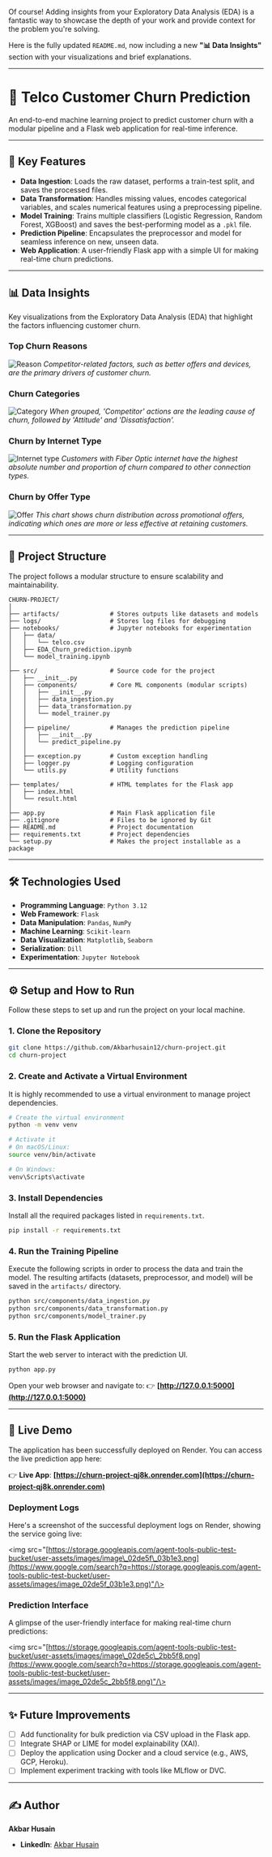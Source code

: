 Of course\! Adding insights from your Exploratory Data Analysis (EDA) is a fantastic way to showcase the depth of your work and provide context for the problem you're solving.

Here is the fully updated `README.md`, now including a new **"📊 Data Insights"** section with your visualizations and brief explanations.

-----

# 📌 Telco Customer Churn Prediction

An end-to-end machine learning project to predict customer churn with a modular pipeline and a Flask web application for real-time inference.

-----

## 🚀 Key Features

  - **Data Ingestion**: Loads the raw dataset, performs a train-test split, and saves the processed files.
  - **Data Transformation**: Handles missing values, encodes categorical variables, and scales numerical features using a preprocessing pipeline.
  - **Model Training**: Trains multiple classifiers (Logistic Regression, Random Forest, XGBoost) and saves the best-performing model as a `.pkl` file.
  - **Prediction Pipeline**: Encapsulates the preprocessor and model for seamless inference on new, unseen data.
  - **Web Application**: A user-friendly Flask app with a simple UI for making real-time churn predictions.

-----


## 📊 Data Insights


Key visualizations from the Exploratory Data Analysis (EDA) that highlight the factors influencing customer churn.

### Top Churn Reasons
![Reason](images/Reason.png)
*Competitor-related factors, such as better offers and devices, are the primary drivers of customer churn.*

### Churn Categories
![Category](images/Category.png)
*When grouped, 'Competitor' actions are the leading cause of churn, followed by 'Attitude' and 'Dissatisfaction'.*

### Churn by Internet Type
![Internet type](<images/Internet type.png>)
*Customers with Fiber Optic internet have the highest absolute number and proportion of churn compared to other connection types.*

### Churn by Offer Type
![Offer](images/Offer.png)
*This chart shows churn distribution across promotional offers, indicating which ones are more or less effective at retaining customers.*

-----

## 📂 Project Structure

The project follows a modular structure to ensure scalability and maintainability.

```
CHURN-PROJECT/
│
├── artifacts/              # Stores outputs like datasets and models
├── logs/                   # Stores log files for debugging
├── notebooks/              # Jupyter notebooks for experimentation
│   ├── data/
│   │   └── telco.csv
│   ├── EDA_Churn_prediction.ipynb
│   └── model_training.ipynb
│
├── src/                    # Source code for the project
│   ├── __init__.py
│   ├── components/         # Core ML components (modular scripts)
│   │   ├── __init__.py
│   │   ├── data_ingestion.py
│   │   ├── data_transformation.py
│   │   └── model_trainer.py
│   │
│   ├── pipeline/           # Manages the prediction pipeline
│   │   ├── __init__.py
│   │   └── predict_pipeline.py
│   │
│   ├── exception.py        # Custom exception handling
│   ├── logger.py           # Logging configuration
│   └── utils.py            # Utility functions
│
├── templates/              # HTML templates for the Flask app
│   ├── index.html
│   └── result.html
│
├── app.py                  # Main Flask application file
├── .gitignore              # Files to be ignored by Git
├── README.md               # Project documentation
├── requirements.txt        # Project dependencies
└── setup.py                # Makes the project installable as a package
```

-----

## 🛠️ Technologies Used

  - **Programming Language**: `Python 3.12`
  - **Web Framework**: `Flask`
  - **Data Manipulation**: `Pandas`, `NumPy`
  - **Machine Learning**: `Scikit-learn`
  - **Data Visualization**: `Matplotlib`, `Seaborn`
  - **Serialization**: `Dill`
  - **Experimentation**: `Jupyter Notebook`

-----

## ⚙️ Setup and How to Run

Follow these steps to set up and run the project on your local machine.

### 1\. Clone the Repository

```bash
git clone https://github.com/Akbarhusain12/churn-project.git
cd churn-project
```

### 2\. Create and Activate a Virtual Environment

It is highly recommended to use a virtual environment to manage project dependencies.

```bash
# Create the virtual environment
python -m venv venv

# Activate it
# On macOS/Linux:
source venv/bin/activate

# On Windows:
venv\Scripts\activate
```

### 3\. Install Dependencies

Install all the required packages listed in `requirements.txt`.

```bash
pip install -r requirements.txt
```

### 4\. Run the Training Pipeline

Execute the following scripts in order to process the data and train the model. The resulting artifacts (datasets, preprocessor, and model) will be saved in the `artifacts/` directory.

```bash
python src/components/data_ingestion.py
python src/components/data_transformation.py
python src/components/model_trainer.py
```

### 5\. Run the Flask Application

Start the web server to interact with the prediction UI.

```bash
python app.py
```

Open your web browser and navigate to: 👉 **[http://127.0.0.1:5000](http://127.0.0.1:5000)**

-----

## 🚀 Live Demo

The application has been successfully deployed on Render. You can access the live prediction app here:

👉 **Live App**: **[https://churn-project-qj8k.onrender.com](https://churn-project-qj8k.onrender.com)**

### Deployment Logs

Here's a screenshot of the successful deployment logs on Render, showing the service going live:

\<img src="[https://storage.googleapis.com/agent-tools-public-test-bucket/user-assets/images/image\_02de5f\_03b1e3.png](https://www.google.com/search?q=https://storage.googleapis.com/agent-tools-public-test-bucket/user-assets/images/image_02de5f_03b1e3.png)"/\>

### Prediction Interface

A glimpse of the user-friendly interface for making real-time churn predictions:

\<img src="[https://storage.googleapis.com/agent-tools-public-test-bucket/user-assets/images/image\_02de5c\_2bb5f8.png](https://www.google.com/search?q=https://storage.googleapis.com/agent-tools-public-test-bucket/user-assets/images/image_02de5c_2bb5f8.png)"/\>

-----

## ✨ Future Improvements

  - [ ] Add functionality for bulk prediction via CSV upload in the Flask app.
  - [ ] Integrate SHAP or LIME for model explainability (XAI).
  - [ ] Deploy the application using Docker and a cloud service (e.g., AWS, GCP, Heroku).
  - [ ] Implement experiment tracking with tools like MLflow or DVC.

-----

## ✍️ Author

**Akbar Husain**

  - **LinkedIn**: [Akbar Husain](https://www.linkedin.com/in/akbar-kadiwala/)